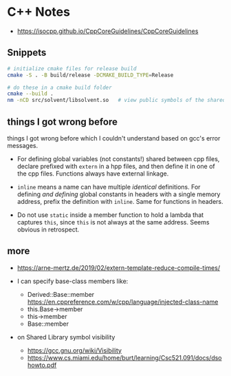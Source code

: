 # C++ Notes

- https://isocpp.github.io/CppCoreGuidelines/CppCoreGuidelines

## Snippets

```sh
# initialize cmake files for release build
cmake -S . -B build/release -DCMAKE_BUILD_TYPE=Release

# do these in a cmake build folder
cmake --build .
nm -nCD src/solvent/libsolvent.so   # view public symbols of the shared library sorted by address
```

## things I got wrong before

things I got wrong before which I couldn't understand based on gcc's error messages.

- For defining global variables (not constants!) shared between cpp files, declare prefixed with `extern` in a hpp files, and then define it in one of the cpp files. Functions always have external linkage.

- `inline` means a name can have multiple _identical_ definitions. For defining _and defining_ global constants in headers with a single memory address, prefix the definition with `inline`. Same for functions in headers.

- Do not use `static` inside a member function to hold a lambda that captures `this`, since `this` is not always at the same address. Seems obvious in retrospect.

## more

- https://arne-mertz.de/2019/02/extern-template-reduce-compile-times/

- I can specify base-class members like:
  - Derived::Base::member
    https://en.cppreference.com/w/cpp/language/injected-class-name
  - this.Base->member
  - this->member
  - Base<ARGS>::member

- on Shared Library symbol visibility
  - https://gcc.gnu.org/wiki/Visibility
  - https://www.cs.miami.edu/home/burt/learning/Csc521.091/docs/dsohowto.pdf